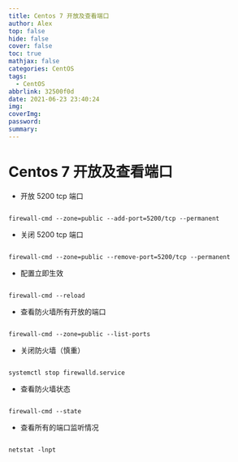 ```yaml
---
title: Centos 7 开放及查看端口
author: Alex
top: false
hide: false
cover: false
toc: true
mathjax: false
categories: CentOS
tags:
  - CentOS
abbrlink: 32500f0d
date: 2021-06-23 23:40:24
img:
coverImg:
password:
summary:
---
```


# Centos 7 开放及查看端口

- 开放 5200 tcp 端口

```shell

firewall-cmd --zone=public --add-port=5200/tcp --permanent

```

- 关闭 5200 tcp 端口

```shell

firewall-cmd --zone=public --remove-port=5200/tcp --permanent

```

- 配置立即生效

```shell

firewall-cmd --reload

```

- 查看防火墙所有开放的端口

```shell

firewall-cmd --zone=public --list-ports

```

- 关闭防火墙（慎重）

```shell

systemctl stop firewalld.service

```

- 查看防火墙状态

```shell

firewall-cmd --state

```

- 查看所有的端口监听情况

```shell

netstat -lnpt

```
